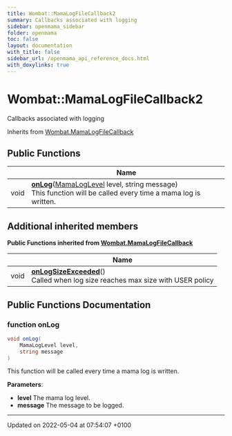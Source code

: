 ```yaml
---
title: Wombat::MamaLogFileCallback2
summary: Callbacks associated with logging 
sidebar: openmama_sidebar
folder: openmama
toc: false
layout: documentation
with_title: false
sidebar_url: /openmama_api_reference_docs.html
with_doxylinks: true
---
```


# Wombat::MamaLogFileCallback2



Callbacks associated with logging 

Inherits from [Wombat.MamaLogFileCallback](interfaceWombat_1_1MamaLogFileCallback.html)

## Public Functions

|                | Name           |
| -------------- | -------------- |
| void | **[onLog](interfaceWombat_1_1MamaLogFileCallback2.html#function-onlog)**([MamaLogLevel](namespaceWombat.html#enum-mamaloglevel) level, string message)<br>This function will be called every time a mama log is written.  |

## Additional inherited members

**Public Functions inherited from [Wombat.MamaLogFileCallback](interfaceWombat_1_1MamaLogFileCallback.html)**

|                | Name           |
| -------------- | -------------- |
| void | **[onLogSizeExceeded](interfaceWombat_1_1MamaLogFileCallback.html#function-onlogsizeexceeded)**()<br>Called when log size reaches max size with USER policy  |


## Public Functions Documentation

### function onLog

```csharp
void onLog(
    MamaLogLevel level,
    string message
)
```

This function will be called every time a mama log is written. 

**Parameters**: 

  * **level** The mama log level. 
  * **message** The message to be logged. 


-------------------------------

Updated on 2022-05-04 at 07:54:07 +0100